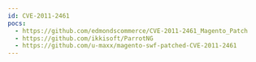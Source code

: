 ```yaml
---
id: CVE-2011-2461
pocs:
  - https://github.com/edmondscommerce/CVE-2011-2461_Magento_Patch
  - https://github.com/ikkisoft/ParrotNG
  - https://github.com/u-maxx/magento-swf-patched-CVE-2011-2461
---
```

